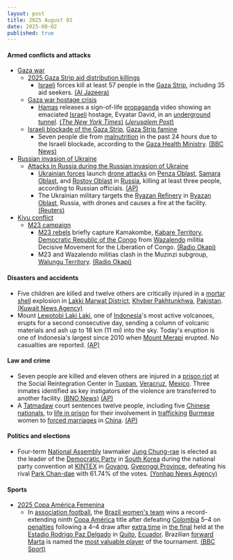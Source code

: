 ```yaml
---
layout: post
title: 2025 August 02
date: 2025-08-02
published: true
---
```



#### Armed conflicts and attacks

* [Gaza war](https://en.wikipedia.org/wiki/Gaza_war "Gaza war")
  * [2025 Gaza Strip aid distribution killings](https://en.wikipedia.org/wiki/2025_Gaza_Strip_aid_distribution_killings "2025 Gaza Strip aid distribution killings")
    * [Israeli](https://en.wikipedia.org/wiki/Israel "Israel") forces kill at least 57 people in the [Gaza Strip](https://en.wikipedia.org/wiki/Gaza_Strip "Gaza Strip"), including 35 aid seekers. [(Al Jazeera)](https://www.aljazeera.com/news/liveblog/2025/8/2/live-israeli-forces-kill-106-palestinians-in-one-day-of-attacks-on-gaza)
  * [Gaza war hostage crisis](https://en.wikipedia.org/wiki/Gaza_war_hostage_crisis "Gaza war hostage crisis")
    * [Hamas](https://en.wikipedia.org/wiki/Hamas "Hamas") releases a sign-of-life [propaganda](https://en.wikipedia.org/wiki/Propaganda "Propaganda") video showing an emaciated [Israeli](https://en.wikipedia.org/wiki/Israel "Israel") hostage, Evyatar David, in an [underground tunnel](https://en.wikipedia.org/wiki/Palestinian_tunnel_warfare_in_the_Gaza_Strip "Palestinian tunnel warfare in the Gaza Strip"). [(*The New York Times*)](https://www.nytimes.com/2025/08/02/world/europe/new-hostage-videos-sow-fear-and-horror-in-israel.html) [(*Jerusalem Post*)](https://www.jpost.com/israel-news/defense-news/article-862975)
  * [Israeli blockade of the Gaza Strip](https://en.wikipedia.org/wiki/Israeli_blockade_of_the_Gaza_Strip_%282023%E2%80%93present%29 "Israeli blockade of the Gaza Strip (2023–present)"), [Gaza Strip famine](https://en.wikipedia.org/wiki/Gaza_Strip_famine "Gaza Strip famine")
    * Seven people die from [malnutrition](https://en.wikipedia.org/wiki/Malnutrition "Malnutrition") in the past 24 hours due to the Israeli blockade, according to the [Gaza Health Ministry](https://en.wikipedia.org/wiki/Gaza_Health_Ministry "Gaza Health Ministry"). [(BBC News)](https://www.bbc.com/news/articles/cx2x813jm0zo)
* [Russian invasion of Ukraine](https://en.wikipedia.org/wiki/Russian_invasion_of_Ukraine "Russian invasion of Ukraine")
  * [Attacks in Russia during the Russian invasion of Ukraine](https://en.wikipedia.org/wiki/Attacks_in_Russia_during_the_Russian_invasion_of_Ukraine "Attacks in Russia during the Russian invasion of Ukraine")
    * [Ukrainian forces](https://en.wikipedia.org/wiki/Armed_Forces_of_Ukraine "Armed Forces of Ukraine") launch [drone attacks](https://en.wikipedia.org/wiki/Drone_warfare "Drone warfare") on [Penza Oblast](https://en.wikipedia.org/wiki/Penza_Oblast "Penza Oblast"), [Samara Oblast](https://en.wikipedia.org/wiki/Samara_Oblast "Samara Oblast"), and [Rostov Oblast](https://en.wikipedia.org/wiki/Rostov_Oblast "Rostov Oblast") in [Russia](https://en.wikipedia.org/wiki/Russia "Russia"), killing at least three people, according to Russian officials. [(AP)](https://apnews.com/article/russia-ukraine-war-drones-trump-witkoff-1626934143a1b25889238a0a62698fe2)
    * The Ukrainian military targets the [Ryazan Refinery](https://en.wikipedia.org/wiki/Ryazan_Refinery "Ryazan Refinery") in [Ryazan Oblast](https://en.wikipedia.org/wiki/Ryazan_Oblast "Ryazan Oblast"), Russia, with drones and causes a fire at the facility. [(Reuters)](https://www.reuters.com/business/aerospace-defense/ukraine-says-it-hit-russian-oil-facilities-military-airfield-2025-08-02/)
* [Kivu conflict](https://en.wikipedia.org/wiki/Kivu_conflict "Kivu conflict")
  * [M23 campaign](https://en.wikipedia.org/wiki/M23_campaign_%282022%E2%80%93present%29 "M23 campaign (2022–present)")
    * [M23 rebels](https://en.wikipedia.org/wiki/March_23_Movement "March 23 Movement") briefly capture Kamakombe, [Kabare Territory](https://en.wikipedia.org/wiki/Kabare_Territory "Kabare Territory"), [Democratic Republic of the Congo](https://en.wikipedia.org/wiki/Democratic_Republic_of_the_Congo "Democratic Republic of the Congo") from [Wazalendo](https://en.wikipedia.org/wiki/Wazalendo "Wazalendo") militia Decisive Movement for the Liberation of Congo. [(Radio Okapi)](https://www.radiookapi.net/2025/08/02/actualite/securite/reprise-des-combats-entre-m23-et-wazalendo-au-sud-kivu-malgre-laccord)
    * M23 and Wazalendo militias clash in the Muzinzi subgroup, [Walungu Territory](https://en.wikipedia.org/wiki/Walungu_Territory "Walungu Territory"). [(Radio Okapi)](https://www.radiookapi.net/2025/08/02/actualite/securite/reprise-des-combats-entre-m23-et-wazalendo-au-sud-kivu-malgre-laccord)

#### Disasters and accidents

* Five children are killed and twelve others are critically injured in a [mortar shell](https://en.wikipedia.org/wiki/Mortar_%28weapon%29 "Mortar (weapon)") explosion in [Lakki Marwat District](https://en.wikipedia.org/wiki/Lakki_Marwat_District "Lakki Marwat District"), [Khyber Pakhtunkhwa](https://en.wikipedia.org/wiki/Khyber_Pakhtunkhwa "Khyber Pakhtunkhwa"), [Pakistan](https://en.wikipedia.org/wiki/Pakistan "Pakistan"). [(Kuwait News Agency)](https://www.kuna.net.kw/ArticleDetails.aspx?id=3243148&Language=en)
* Mount [Lewotobi Laki Laki](https://en.wikipedia.org/wiki/Lewotobi "Lewotobi"), one of [Indonesia](https://en.wikipedia.org/wiki/Indonesia "Indonesia")'s most active volcanoes, erupts for a second consecutive day, sending a column of volcanic materials and ash up to 18 km (11 mi) into the sky. Today's eruption is one of Indonesia's largest since 2010 when [Mount Merapi](https://en.wikipedia.org/wiki/Mount_Merapi "Mount Merapi") erupted. No casualties are reported. [(AP)](https://apnews.com/article/indonesia-mount-lewotobi-laki-laki-volcano-eruption-59657396e52ec5b024ec257c35a79c79)

#### Law and crime

* Seven people are killed and eleven others are injured in a [prison riot](https://en.wikipedia.org/wiki/Prison_riot "Prison riot") at the Social Reintegration Center in [Tuxpan](https://en.wikipedia.org/wiki/Tuxpan "Tuxpan"), [Veracruz](https://en.wikipedia.org/wiki/Veracruz "Veracruz"), [Mexico](https://en.wikipedia.org/wiki/Mexico "Mexico"). Three inmates identified as key instigators of the violence are transferred to another facility. [(BNO News)](https://bnonews.com/index.php/2025/08/7-inmates-killed-11-injured-in-prison-riot-in-eastern-mexico/) [(AP)](https://apnews.com/article/mexico-prison-riot-tuxpan-veracruz-75e046353e3fc41d0616f5ea56b834b0)
* A [Tatmadaw](https://en.wikipedia.org/wiki/Tatmadaw "Tatmadaw") court sentences twelve people, including five [Chinese nationals](https://en.wikipedia.org/wiki/Chinese_people "Chinese people"), to [life in prison](https://en.wikipedia.org/wiki/Life_in_prison "Life in prison") for their involvement in [trafficking](https://en.wikipedia.org/wiki/Human_trafficking "Human trafficking") [Burmese](https://en.wikipedia.org/wiki/Burmese_people "Burmese people") women to [forced marriages](https://en.wikipedia.org/wiki/Forced_marriage "Forced marriage") in [China](https://en.wikipedia.org/wiki/China "China"). [(AP)](https://apnews.com/article/myanmar-chinese-nationals-life-sentences-15388b68300bcd1303a9ee25d156818c)

#### Politics and elections

* Four-term [National Assembly](https://en.wikipedia.org/wiki/National_Assembly_%28South_Korea%29 "National Assembly (South Korea)") lawmaker [Jung Chung-rae](https://en.wikipedia.org/wiki/Jung_Chung-rae "Jung Chung-rae") is elected as the leader of the [Democratic Party](https://en.wikipedia.org/wiki/Democratic_Party_%28South_Korea%2C_2015%29 "Democratic Party (South Korea, 2015)") in [South Korea](https://en.wikipedia.org/wiki/South_Korea "South Korea") during the national party convention at [KINTEX](https://en.wikipedia.org/wiki/Korea_International_Exhibition_Center "Korea International Exhibition Center") in [Goyang](https://en.wikipedia.org/wiki/Goyang "Goyang"), [Gyeonggi Province](https://en.wikipedia.org/wiki/Gyeonggi_Province "Gyeonggi Province"), defeating his rival [Park Chan-dae](https://en.wikipedia.org/wiki/Park_Chan-dae_%28politician%29 "Park Chan-dae (politician)") with 61.74% of the votes. [(Yonhap News Agency)](https://en.yna.co.kr/view/AEN20250802002300315)

#### Sports

* [2025 Copa América Femenina](https://en.wikipedia.org/wiki/2025_Copa_Am%C3%A9rica_Femenina "2025 Copa América Femenina")
  * In [association football](https://en.wikipedia.org/wiki/Association_football "Association football"), the [Brazil women's team](https://en.wikipedia.org/wiki/Brazil_women%27s_national_football_team "Brazil women's national football team") wins a record-extending ninth [Copa América](https://en.wikipedia.org/wiki/Copa_Am%C3%A9rica_Femenina "Copa América Femenina") title after defeating [Colombia](https://en.wikipedia.org/wiki/Colombia_women%27s_national_football_team "Colombia women's national football team") 5–4 on [penalties](https://en.wikipedia.org/wiki/Penalty_shoot-out_%28association_football%29 "Penalty shoot-out (association football)") following a 4–4 draw after [extra time](https://en.wikipedia.org/wiki/Overtime_%28sports%29 "Overtime (sports)") in [the final](https://en.wikipedia.org/wiki/2025_Copa_Am%C3%A9rica_Femenina_final "2025 Copa América Femenina final") held at the [Estadio Rodrigo Paz Delgado](https://en.wikipedia.org/wiki/Estadio_Rodrigo_Paz_Delgado "Estadio Rodrigo Paz Delgado") in [Quito](https://en.wikipedia.org/wiki/Quito "Quito"), [Ecuador](https://en.wikipedia.org/wiki/Ecuador "Ecuador"). Brazilian [forward](https://en.wikipedia.org/wiki/Forward_%28football%29 "Forward (football)") [Marta](https://en.wikipedia.org/wiki/Marta_%28footballer%29 "Marta (footballer)") is named the [most valuable player](https://en.wikipedia.org/wiki/Most_valuable_player "Most valuable player") of the tournament. [(BBC Sport)](https://www.bbc.com/sport/football/articles/cger7lz31p5o)
